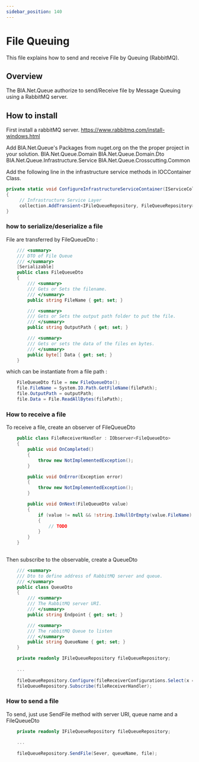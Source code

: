 ```yaml
---
sidebar_position: 140
---
```


# File Queuing

This file explains how to send and receive File by Queuing (RabbitMQ).

## Overview

The BIA.Net.Queue authorize to send/Receive file by Message Queuing using a RabbitMQ server.

## How to install

First install a rabbitMQ server.
https://www.rabbitmq.com/install-windows.html

Add BIA.Net.Queue's Packages from nuget.org on the the proper project in your solution.
BIA.Net.Queue.Domain
BIA.Net.Queue.Domain.Dto
BIA.Net.Queue.Infrastructure.Service
BIA.Net.Queue.Crosscutting.Common

Add the following line in the infrastructure service methods in IOCContainer Class.

```csharp
private static void ConfigureInfrastructureServiceContainer(IServiceCollection collection)
{
     // Infrastructure Service Layer
     collection.AddTransient<IFileQueueRepository, FileQueueRepository>();
}
```

### how to serialize/deserialize a file

File are transferred by FileQueueDto :
```csharp
    /// <summary>
    /// DTO of File Queue
    /// </summary>
    [Serializable]
    public class FileQueueDto
    {
        /// <summary>
        /// Gets or Sets the filename.
        /// </summary>
        public string FileName { get; set; }

        /// <summary>
        /// Gets or Sets the output path folder to put the file.
        /// </summary>
        public string OutputPath { get; set; }

        /// <summary>
        /// Gets or sets the data of the files en bytes.
        /// </summary>
        public byte[] Data { get; set; }
    }
```

which can be instantiate from a file path :

```csharp
    FileQueueDto file = new FileQueueDto();
    file.FileName = System.IO.Path.GetFileName(filePath);
    file.OutputPath = outputPath;
    file.Data = File.ReadAllBytes(filePath);
```

### How to receive a file

To receive a file, create an observer of FileQueueDto

```csharp
	public class FileReceiverHandler : IObserver<FileQueueDto>
    {
        public void OnCompleted()
        {
            throw new NotImplementedException();
        }

        public void OnError(Exception error)
        {
            throw new NotImplementedException();
        }

        public void OnNext(FileQueueDto value)
        {
            if (value != null && !string.IsNullOrEmpty(value.FileName) && !string.IsNullOrEmpty(value.OutputPath) && value.Data.Length > 0)
            {
                // TODO
            }
        }
    }
	
```

Then subscribe to the observable, create a QueueDto

```csharp
    /// <summary>
    /// Dto to define address of RabbitMQ server and queue.
    /// </summary>
    public class QueueDto
    {
        /// <summary>
        /// The RabbitMQ server URI.
        /// </summary>
        public string Endpoint { get; set; }

        /// <summary>
        /// The rabbitMQ Queue to listen
        /// </summary>
        public string QueueName { get; set; }
    }
```

```csharp
    private readonly IFileQueueRepository fileQueueRepository;
	
	...
	
	fileQueueRepository.Configure(fileReceiverConfigurations.Select(x => new QueueDto { Endpoint = XXX, QueueName = YYY }));
	fileQueueRepository.Subscribe(fileReceiverHandler);
```

### How to send a file

To send, just use SendFile method with server URI, queue name and a FileQueueDto

```csharp
    private readonly IFileQueueRepository fileQueueRepository;
	
	...
	
	fileQueueRepository.SendFile(Sever, queueName, file);
```
